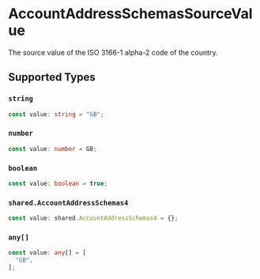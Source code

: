 # AccountAddressSchemasSourceValue

The source value of the ISO 3166-1 alpha-2 code of the country.


## Supported Types

### `string`

```typescript
const value: string = "GB";
```

### `number`

```typescript
const value: number = GB;
```

### `boolean`

```typescript
const value: boolean = true;
```

### `shared.AccountAddressSchemas4`

```typescript
const value: shared.AccountAddressSchemas4 = {};
```

### `any[]`

```typescript
const value: any[] = [
  "GB",
];
```

